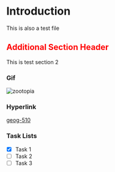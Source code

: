 # Introduction

This is also a test file

## <div style="color:red;">Additional Section Header</div> 

This is test section 2

### Gif

![zootopia](https://i.imgur.com/ZBwwcjo.gif)

### Hyperlink

[geog-510](https://geog-510.gishub.org)

### Task Lists

- [x] Task 1
- [ ] Task 2
- [ ] Task 3
